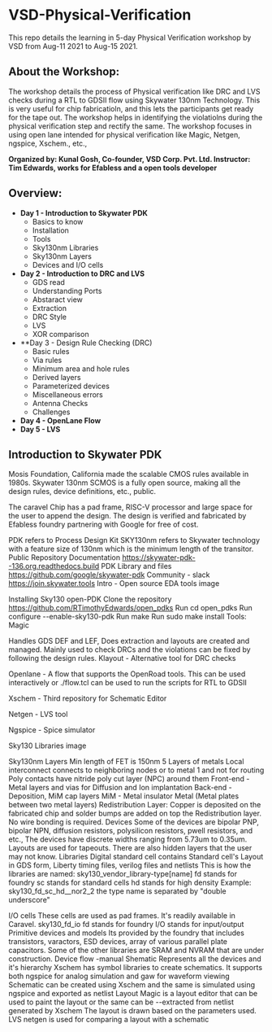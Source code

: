 # VSD-Physical-Verification
This repo details the learning in 5-day Physical Verification workshop by VSD from Aug-11 2021 to Aug-15 2021. 

## About the Workshop: 
The workshop details the process of Physical verification like DRC and LVS checks during a RTL to GDSII flow using Skywater 130nm Technology. This is very useful for chip fabricatioln, and this lets the participants get ready for the tape out.
The workshop helps in identifying the violatiolns during the physical verification step and rectify the same. The workshop focuses in using open lane intended for physical verification like Magic, Netgen, ngspice, Xschem., etc.,

**Organized by: Kunal Gosh, Co-founder, VSD Corp. Pvt. Ltd.
Instructor: Tim Edwards, works for Efabless and a open tools developer**

## Overview:
- **Day 1 - Introduction to Skywater PDK**
  - Basics to know
  - Installation
  - Tools
  - Sky130nm Libraries
  - Sky130nm Layers
  - Devices and I/O cells
- **Day 2 - Introduction to DRC and LVS**
  - GDS read
  - Understanding Ports
  - Abstaract view
  - Extraction
  - DRC Style
  - LVS
  - XOR comparison
- **Day 3 - Design Rule Checking (DRC)
  - Basic rules
  - Via rules
  - Minimum area and hole rules
  - Derived layers
  - Parameterized devices
  - Miscellaneous errors
  - Antenna Checks
  - Challenges
- **Day 4 - OpenLane Flow**
- **Day 5 - LVS**

## Introduction to Skywater PDK

Mosis Foundation, California made the scalable CMOS rules available in 1980s. Skywater 130nm SCMOS is a fully open source, making all the design rules, device definitions, etc., public.

The caravel Chip has a pad frame, RISC-V processor and large space for the user to append the design. The design is verified and fabricated by Efabless foundry partnering with Google for free of cost.

PDK refers to Process Design Kit
SKY130nm refers to Skywater technology with a feature size of 130nm which is the minimum length of the transitor.
Public Repository
Documentation https://skywater-pdk--136.org.readthedocs.build
PDK Library and files https://github.com/google/skywater-pdk
Community - slack https://join.skywater.tools
Intro - Open source EDA tools
image

Installing Sky130 open-PDK
Clone the repository https://github.com/RTimothyEdwards/open_pdks
Run cd open_pdks
Run configure --enable-sky130-pdk
Run make
Run sudo make install
Tools:
Magic

Handles GDS DEF and LEF, Does extraction and layouts are created and managed.
Mainly used to check DRCs and the violations can be fixed by following the design rules.
Klayout - Alternative tool for DRC checks

Openlane - A flow that supports the OpenRoad tools. This can be used interactively or ./flow.tcl can be used to run the scripts for RTL to GDSII

Xschem - Third repository for Schematic Editor

Netgen - LVS tool

Ngspice - Spice simulator

Sky130 Libraries
image

Sky130nm Layers
Min length of FET is 150nm
5 Layers of metals
Local interconnect connects to neighboring nodes or to metal 1 and not for routing
Poly contacts have nitride poly cut layer (NPC) around them
Front-end - Metal layers and vias for Diffusion and Ion implantation
Back-end - Deposition, MiM cap layers
MiM - Metal insulator Metal (Metal plates between two metal layers)
Redistribution Layer: Copper is deposited on the fabricated chip and solder bumps are added on top the Redistribution layer. No wire bonding is required.
Devices
Some of the devices are bipolar PNP, bipolar NPN, diffusion resistors, polysilicon resistors, pwell resistors, and etc.,
The devices have discrete widths ranging from 5.73um to 0.35um.
Layouts are used for tapeouts.
There are also hidden layers that the user may not know.
Libraries
Digital standard cell
contains Standard cell's Layout in GDS form, Liberty timing files, verilog files and netlists This is how the libraries are named: sky130_vendor_library-type[name] fd stands for foundry sc stands for standard cells hd stands for high density Example: sky130_fd_sc_hd__nor2_2 the type name is separated by "double underscore"

I/O cells
These cells are used as pad frames. It's readily available in Caravel.
sky130_fd_io
fd stands for foundry
I/O stands for input/output
Primitive devices and models
Its provided by the foundry that includes transistors, varactors, ESD devices, array of various parallel plate capacitors.
Some of the other libraries are SRAM and NVRAM that are under construction.
Device flow -manual
Shematic
Represents all the devices and it's hierarchy
Xschem has symbol libraries to create schematics. It supports both ngspice for analog simulation and gaw for waveform viewing
Schematic can be created using Xschem and the same is simulated using ngspice and exported as netlist
Layout
Magic is a layout editor that can be used to paint the layout or the same can be --extracted from netlist generated by Xschem
The layout is drawn based on the parameters used.
LVS
netgen is used for comparing a layout with a schematic
